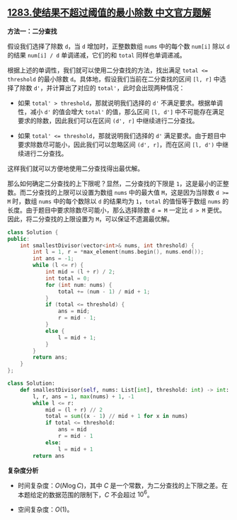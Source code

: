 ## [1283.使结果不超过阈值的最小除数 中文官方题解](https://leetcode.cn/problems/find-the-smallest-divisor-given-a-threshold/solutions/100000/shi-jie-guo-bu-chao-guo-yu-zhi-de-zui-xiao-chu-s-3)
**方法一：二分查找**

假设我们选择了除数 `d`，当 `d` 增加时，正整数数组 `nums` 中的每个数 `num[i]` 除以 `d` 的结果 `num[i] / d` 单调递减，它们的和 `total` 同样也单调递减。

根据上述的单调性，我们就可以使用二分查找的方法，找出满足 `total <= threshold` 的最小除数 `d`。具体地，假设我们当前在二分查找的区间 `[l, r]` 中选择了除数 `d'`，并计算出了对应的 `total'`，此时会出现两种情况：

- 如果 `total' > threshold`，那就说明我们选择的 `d'` 不满足要求。根据单调性，减小 `d'` 的值会增大 `total'` 的值，那么区间 `[l, d']` 中不可能存在满足要求的除数，因此我们可以在区间 `(d', r]` 中继续进行二分查找。

- 如果 `total' <= threshold`，那就说明我们选择的 `d'` 满足要求。由于题目中要求除数尽可能小，因此我们可以忽略区间 `(d', r]`，而在区间 `[l, d')` 中继续进行二分查找。

这样我们就可以方便地使用二分查找得出最优解。

那么如何确定二分查找的上下限呢？显然，二分查找的下限是 `1`，这是最小的正整数。而二分查找的上限可以设置为数组 `nums` 中的最大值 `M`，这是因为当除数 `d >= M` 时，数组 `nums` 中的每个数除以 `d` 的结果均为 `1`，`total` 的值恒等于数组 `nums` 的长度。由于题目中要求除数尽可能小，那么选择除数 `d = M` 一定比 `d > M` 更优。因此，将二分查找的上限设置为 `M`，可以保证不遗漏最优解。

```C++ [sol1]
class Solution {
public:
    int smallestDivisor(vector<int>& nums, int threshold) {
        int l = 1, r = *max_element(nums.begin(), nums.end());
        int ans = -1;
        while (l <= r) {
            int mid = (l + r) / 2;
            int total = 0;
            for (int num: nums) {
                total += (num - 1) / mid + 1;
            }
            if (total <= threshold) {
                ans = mid;
                r = mid - 1;
            }
            else {
                l = mid + 1;
            }
        }
        return ans;
    }
};
```

```Python [sol1]
class Solution:
    def smallestDivisor(self, nums: List[int], threshold: int) -> int:
        l, r, ans = 1, max(nums) + 1, -1
        while l <= r:
            mid = (l + r) // 2
            total = sum((x - 1) // mid + 1 for x in nums)
            if total <= threshold:
                ans = mid
                r = mid - 1
            else:
                l = mid + 1
        return ans
```

**复杂度分析**

- 时间复杂度：$O(N\log C)$，其中 $C$ 是一个常数，为二分查找的上下限之差。在本题给定的数据范围的限制下，$C$ 不会超过 $10^6$。

- 空间复杂度：$O(1)$。